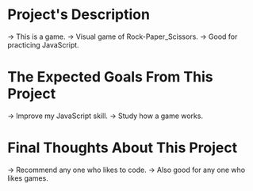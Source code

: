 # Project's Description
 -> This is a game. 
 -> Visual game of Rock-Paper_Scissors.
 -> Good for practicing JavaScript.

# The Expected Goals From This Project
 -> Improve my JavaScript skill.
 -> Study how a game works.
 
# Final Thoughts About This Project
 -> Recommend any one who likes to code.
 -> Also good for any one who likes games.
